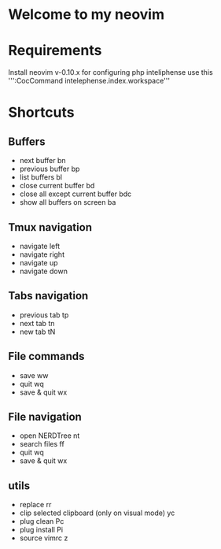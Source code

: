 # Welcome to my neovim

# Requirements  
Install neovim v-0.10.x
for configuring php inteliphense use this
''':CocCommand intelephense.index.workspace'''


# Shortcuts

## Buffers
* next buffer <Leader>bn
* previous buffer <Leader>bp 
* list buffers <Leader>bl 
* close current buffer <Leader>bd
* close all except current buffer <Leader>bdc
* show all buffers on screen <Leader>ba

## Tmux navigation
* navigate left  <Leader><C-h>
* navigate right  <Leader><C-l>
* navigate up  <Leader><C-k>
* navigate down  <Leader><C-j>

## Tabs navigation
* previous tab <Leader>tp
* next tab <Leader>tn
* new tab <Leader>tN

## File commands
* save  <Leader>ww
* quit <Leader>wq
* save & quit <Leader>wx

## File navigation
* open NERDTree <Leader>nt 
* search files <Leader>ff 
* quit <Leader>wq
* save & quit <Leader>wx

## utils
* replace <Leader>rr
* clip selected clipboard (only on visual mode) <Leader>yc
* plug clean <Leader>Pc
* plug install <Leader>Pi
* source vimrc <Leader>z
